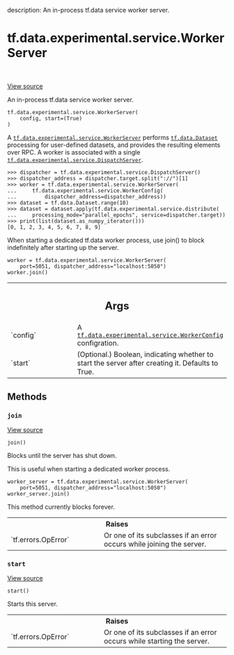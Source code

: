 description: An in-process tf.data service worker server.

<div itemscope itemtype="http://developers.google.com/ReferenceObject">
<meta itemprop="name" content="tf.data.experimental.service.WorkerServer" />
<meta itemprop="path" content="Stable" />
<meta itemprop="property" content="__init__"/>
<meta itemprop="property" content="join"/>
<meta itemprop="property" content="start"/>
</div>

# tf.data.experimental.service.WorkerServer

<!-- Insert buttons and diff -->

<table class="tfo-notebook-buttons tfo-api nocontent" align="left">

</table>

<a target="_blank" href="/code/stable/tensorflow/python/data/experimental/service/server_lib.py">View source</a>



An in-process tf.data service worker server.

<pre class="devsite-click-to-copy prettyprint lang-py tfo-signature-link">
<code>tf.data.experimental.service.WorkerServer(
    config, start=(True)
)
</code></pre>



<!-- Placeholder for "Used in" -->

A <a href="../../../../tf/data/experimental/service/WorkerServer.md"><code>tf.data.experimental.service.WorkerServer</code></a> performs <a href="../../../../tf/data/Dataset.md"><code>tf.data.Dataset</code></a>
processing for user-defined datasets, and provides the resulting elements over
RPC. A worker is associated with a single
<a href="../../../../tf/data/experimental/service/DispatchServer.md"><code>tf.data.experimental.service.DispatchServer</code></a>.

```
>>> dispatcher = tf.data.experimental.service.DispatchServer()
>>> dispatcher_address = dispatcher.target.split("://")[1]
>>> worker = tf.data.experimental.service.WorkerServer(
...     tf.data.experimental.service.WorkerConfig(
...         dispatcher_address=dispatcher_address))
>>> dataset = tf.data.Dataset.range(10)
>>> dataset = dataset.apply(tf.data.experimental.service.distribute(
...     processing_mode="parallel_epochs", service=dispatcher.target))
>>> print(list(dataset.as_numpy_iterator()))
[0, 1, 2, 3, 4, 5, 6, 7, 8, 9]
```

When starting a dedicated tf.data worker process, use join() to block
indefinitely after starting up the server.

```
worker = tf.data.experimental.service.WorkerServer(
    port=5051, dispatcher_address="localhost:5050")
worker.join()
```

<!-- Tabular view -->
 <table class="responsive fixed orange">
<colgroup><col width="214px"><col></colgroup>
<tr><th colspan="2"><h2 class="add-link">Args</h2></th></tr>

<tr>
<td>
`config`
</td>
<td>
A <a href="../../../../tf/data/experimental/service/WorkerConfig.md"><code>tf.data.experimental.service.WorkerConfig</code></a> configration.
</td>
</tr><tr>
<td>
`start`
</td>
<td>
(Optional.) Boolean, indicating whether to start the server after
creating it. Defaults to True.
</td>
</tr>
</table>



## Methods

<h3 id="join"><code>join</code></h3>

<a target="_blank" href="/code/stable/tensorflow/python/data/experimental/service/server_lib.py">View source</a>

<pre class="devsite-click-to-copy prettyprint lang-py tfo-signature-link">
<code>join()
</code></pre>

Blocks until the server has shut down.

This is useful when starting a dedicated worker process.

```
worker_server = tf.data.experimental.service.WorkerServer(
    port=5051, dispatcher_address="localhost:5050")
worker_server.join()
```

This method currently blocks forever.

<!-- Tabular view -->
 <table class="responsive fixed orange">
<colgroup><col width="214px"><col></colgroup>
<tr><th colspan="2">Raises</th></tr>

<tr>
<td>
`tf.errors.OpError`
</td>
<td>
Or one of its subclasses if an error occurs while
joining the server.
</td>
</tr>
</table>



<h3 id="start"><code>start</code></h3>

<a target="_blank" href="/code/stable/tensorflow/python/data/experimental/service/server_lib.py">View source</a>

<pre class="devsite-click-to-copy prettyprint lang-py tfo-signature-link">
<code>start()
</code></pre>

Starts this server.


<!-- Tabular view -->
 <table class="responsive fixed orange">
<colgroup><col width="214px"><col></colgroup>
<tr><th colspan="2">Raises</th></tr>

<tr>
<td>
`tf.errors.OpError`
</td>
<td>
Or one of its subclasses if an error occurs while
starting the server.
</td>
</tr>
</table>





